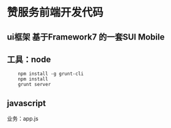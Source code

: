 # 赞服务前端开发代码
## ui框架 基于Framework7 的一套SUI Mobile
## 工具：node 

        npm install -g grunt-cli
        npm install
        grunt server
        
## javascript
 业务：app.js
